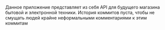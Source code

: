 Данное приложение представляет из себя API для будущего магазина бытовой и электронной техники.
История коммитов пуста, чтобы не смущать людей крайне неформальными комментариями к этим коммитам

